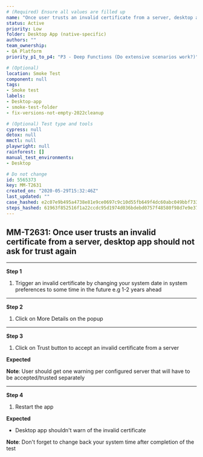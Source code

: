 ```yaml
---
# (Required) Ensure all values are filled up
name: "Once user trusts an invalid certificate from a server, desktop app should not ask for trust again"
status: Active
priority: Low
folder: Desktop App (native-specific)
authors: ""
team_ownership: 
- QA Platform
priority_p1_to_p4: "P3 - Deep Functions (Do extensive scenarios work?)"

# (Optional)
location: Smoke Test
component: null
tags: 
- Smoke test
labels: 
- Desktop-app
- smoke-test-folder
- fix-versions-not-empty-2022cleanup

# (Optional) Test type and tools
cypress: null
detox: null
mmctl: null
playwright: null
rainforest: []
manual_test_environments: 
- Desktop

# Do not change
id: 5565373
key: MM-T2631
created_on: "2020-05-29T15:32:46Z"
last_updated: ""
case_hashed: e2c07e9b495a4738e81e9ce0697c9c10d55fb649f4dc60abc049bbf7338d0c28a20bfca1ede3e22c3869e0d77561cd41
steps_hashed: 61963f852516f1a22ccdc95d1974d036bdebd0757f48580f98d7e9e3799dc8e1d35c6b7c1f1746bc19b8bdcec3dce566
---
```


<!-- (Auto-generated) Based on frontmatter's "key" and "name" -->

## MM-T2631: Once user trusts an invalid certificate from a server, desktop app should not ask for trust again

---

**Step 1**

1. Trigger an invalid certificate by changing your system date in system preferences to some time in the future e.g 1-2 years ahead

---

**Step 2**

1. Click on More Details on the popup

---

**Step 3**

1. Click on Trust button to accept an invalid certificate from a server

**Expected**

**Note**: User should get one warning per configured server that will have to be accepted/trusted separately

---

**Step 4**

1. Restart the app

**Expected**

- Desktop app shouldn't warn of the invalid certificate

**Note**: Don't forget to change back your system time after completion of the test
